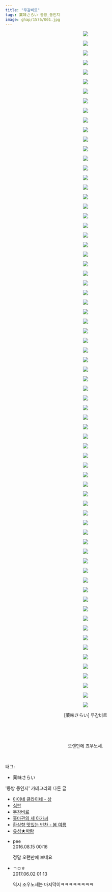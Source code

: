 ```yaml
---
title: "무감비르"
tags: 薬味さらい 동방_동인지
image: ghap/1576/001.jpg
---
```

<div class="article">
<p style="text-align: center; clear: none; float: none;"><img src="{{ site.nasurl }}/ghap/1576/001.jpg"/></p>
<p style="text-align: center; clear: none; float: none;"><img src="{{ site.nasurl }}/ghap/1576/002.jpg"/></p>
<p style="text-align: center; clear: none; float: none;"><img src="{{ site.nasurl }}/ghap/1576/003.jpg"/></p>
<p style="text-align: center; clear: none; float: none;"><img src="{{ site.nasurl }}/ghap/1576/004.jpg"/></p>
<p style="text-align: center; clear: none; float: none;"><img src="{{ site.nasurl }}/ghap/1576/005.jpg"/></p>
<p style="text-align: center; clear: none; float: none;"><img src="{{ site.nasurl }}/ghap/1576/006.jpg"/></p>
<p style="text-align: center; clear: none; float: none;"><img src="{{ site.nasurl }}/ghap/1576/007.jpg"/></p>
<p style="text-align: center; clear: none; float: none;"><img src="{{ site.nasurl }}/ghap/1576/008.jpg"/></p>
<p style="text-align: center; clear: none; float: none;"><img src="{{ site.nasurl }}/ghap/1576/009.jpg"/></p>
<p style="text-align: center; clear: none; float: none;"><img src="{{ site.nasurl }}/ghap/1576/010.jpg"/></p>
<p style="text-align: center; clear: none; float: none;"><img src="{{ site.nasurl }}/ghap/1576/011.jpg"/></p>
<p style="text-align: center; clear: none; float: none;"><img src="{{ site.nasurl }}/ghap/1576/012.jpg"/></p>
<p style="text-align: center; clear: none; float: none;"><img src="{{ site.nasurl }}/ghap/1576/013.jpg"/></p>
<p style="text-align: center; clear: none; float: none;"><img src="{{ site.nasurl }}/ghap/1576/014.jpg"/></p>
<p style="text-align: center; clear: none; float: none;"><img src="{{ site.nasurl }}/ghap/1576/015.jpg"/></p>
<p style="text-align: center; clear: none; float: none;"><img src="{{ site.nasurl }}/ghap/1576/016.jpg"/></p>
<p style="text-align: center; clear: none; float: none;"><img src="{{ site.nasurl }}/ghap/1576/017.jpg"/></p>
<p style="text-align: center; clear: none; float: none;"><img src="{{ site.nasurl }}/ghap/1576/018.jpg"/></p>
<p style="text-align: center; clear: none; float: none;"><img src="{{ site.nasurl }}/ghap/1576/019.jpg"/></p>
<p style="text-align: center; clear: none; float: none;"><img src="{{ site.nasurl }}/ghap/1576/020.jpg"/></p>
<p style="text-align: center; clear: none; float: none;"><img src="{{ site.nasurl }}/ghap/1576/021.jpg"/></p>
<p style="text-align: center; clear: none; float: none;"><img src="{{ site.nasurl }}/ghap/1576/022.jpg"/></p>
<p style="text-align: center; clear: none; float: none;"><img src="{{ site.nasurl }}/ghap/1576/023.jpg"/></p>
<p style="text-align: center; clear: none; float: none;"><img src="{{ site.nasurl }}/ghap/1576/024.jpg"/></p>
<p style="text-align: center; clear: none; float: none;"><img src="{{ site.nasurl }}/ghap/1576/025.jpg"/></p>
<p style="text-align: center; clear: none; float: none;"><img src="{{ site.nasurl }}/ghap/1576/026.jpg"/></p>
<p style="text-align: center; clear: none; float: none;"><img src="{{ site.nasurl }}/ghap/1576/027.jpg"/></p>
<p style="text-align: center; clear: none; float: none;"><img src="{{ site.nasurl }}/ghap/1576/028.jpg"/></p>
<p style="text-align: center; clear: none; float: none;"><img src="{{ site.nasurl }}/ghap/1576/029.jpg"/></p>
<p style="text-align: center; clear: none; float: none;"><img src="{{ site.nasurl }}/ghap/1576/030.jpg"/></p>
<p style="text-align: center; clear: none; float: none;"><img src="{{ site.nasurl }}/ghap/1576/031.jpg"/></p>
<p style="text-align: center; clear: none; float: none;"><img src="{{ site.nasurl }}/ghap/1576/032.jpg"/></p>
<p style="text-align: center; clear: none; float: none;"><img src="{{ site.nasurl }}/ghap/1576/033.jpg"/></p>
<p style="text-align: center; clear: none; float: none;"><img src="{{ site.nasurl }}/ghap/1576/034.jpg"/></p>
<p style="text-align: center; clear: none; float: none;"><img src="{{ site.nasurl }}/ghap/1576/035.jpg"/></p>
<p style="text-align: center; clear: none; float: none;"><img src="{{ site.nasurl }}/ghap/1576/036.jpg"/></p>
<p style="text-align: center; clear: none; float: none;"><img src="{{ site.nasurl }}/ghap/1576/037.jpg"/></p>
<p style="text-align: center; clear: none; float: none;"><img src="{{ site.nasurl }}/ghap/1576/038.jpg"/></p>
<p style="text-align: center; clear: none; float: none;"><img src="{{ site.nasurl }}/ghap/1576/039.jpg"/></p>
<p style="text-align: center; clear: none; float: none;"><img src="{{ site.nasurl }}/ghap/1576/040.jpg"/></p>
<p style="text-align: center; clear: none; float: none;"><img src="{{ site.nasurl }}/ghap/1576/041.jpg"/></p>
<p style="text-align: center; clear: none; float: none;"><img src="{{ site.nasurl }}/ghap/1576/042.jpg"/></p>
<p style="text-align: center; clear: none; float: none;"><img src="{{ site.nasurl }}/ghap/1576/043.jpg"/></p>
<p style="text-align: center; clear: none; float: none;"><img src="{{ site.nasurl }}/ghap/1576/044.jpg"/></p>
<p style="text-align: center; clear: none; float: none;"><img src="{{ site.nasurl }}/ghap/1576/045.jpg"/></p>
<p style="text-align: center; clear: none; float: none;"><img src="{{ site.nasurl }}/ghap/1576/046.jpg"/></p>
<p style="text-align: center; clear: none; float: none;"><img src="{{ site.nasurl }}/ghap/1576/047.jpg"/></p>
<p style="text-align: center; clear: none; float: none;"><img src="{{ site.nasurl }}/ghap/1576/048.jpg"/></p>
<p style="text-align: center; clear: none; float: none;"><img src="{{ site.nasurl }}/ghap/1576/049.jpg"/></p>
<p style="text-align: center; clear: none; float: none;"><img src="{{ site.nasurl }}/ghap/1576/050.jpg"/></p>
<p style="text-align: center; clear: none; float: none;"><img src="{{ site.nasurl }}/ghap/1576/051.jpg"/></p>
<p style="text-align: center; clear: none; float: none;"><img src="{{ site.nasurl }}/ghap/1576/052.jpg"/></p>
<p style="text-align: center; clear: none; float: none;"><img src="{{ site.nasurl }}/ghap/1576/053.jpg"/></p>
<p style="text-align: center; clear: none; float: none;"><img src="{{ site.nasurl }}/ghap/1576/054.jpg"/></p>
<p style="text-align: center; clear: none; float: none;"><img src="{{ site.nasurl }}/ghap/1576/055.jpg"/></p>
<p style="text-align: center; clear: none; float: none;"><img src="{{ site.nasurl }}/ghap/1576/056.jpg"/></p>
<p style="text-align: center; clear: none; float: none;"><img src="{{ site.nasurl }}/ghap/1576/057.jpg"/></p>
<p style="text-align: center; clear: none; float: none;"><img src="{{ site.nasurl }}/ghap/1576/058.jpg"/></p>
<p style="text-align: center; clear: none; float: none;"><img src="{{ site.nasurl }}/ghap/1576/059.jpg"/></p>
<p style="text-align: center; clear: none; float: none;"><img src="{{ site.nasurl }}/ghap/1576/060.jpg"/></p>
<p style="text-align: center; clear: none; float: none;"><img src="{{ site.nasurl }}/ghap/1576/061.jpg"/></p>
<p style="text-align: center; clear: none; float: none;"><img src="{{ site.nasurl }}/ghap/1576/062.jpg"/></p>
<p style="text-align: center; clear: none; float: none;"><img src="{{ site.nasurl }}/ghap/1576/063.jpg"/></p>
<p style="text-align: center; clear: none; float: none;"><img src="{{ site.nasurl }}/ghap/1576/064.jpg"/></p>
<p style="text-align: center; clear: none; float: none;"><img src="{{ site.nasurl }}/ghap/1576/065.jpg"/></p>
<p style="text-align: center; clear: none; float: none;"><img src="{{ site.nasurl }}/ghap/1576/066.jpg"/></p>
<p style="text-align: center; clear: none; float: none;"><img src="{{ site.nasurl }}/ghap/1576/067.jpg"/></p>
<p style="text-align: center; clear: none; float: none;"><img src="{{ site.nasurl }}/ghap/1576/068.jpg"/></p>
<p style="text-align: center; clear: none; float: none;"><img src="{{ site.nasurl }}/ghap/1576/069.jpg"/></p>
<p style="text-align: center; clear: none; float: none;"><img src="{{ site.nasurl }}/ghap/1576/070.jpg"/></p>
<p style="text-align: center; clear: none; float: none;"><img src="{{ site.nasurl }}/ghap/1576/071.jpg"/></p>
<p style="text-align: center; clear: none; float: none;">[薬味さらい] 무감비르</p>
<p style="text-align: center; clear: none; float: none;"><br/></p>
<p style="text-align: center; clear: none; float: none;"><br/></p>
<p style="text-align: center; clear: none; float: none;">오랜만에 죠우노세.</p>
<p><br/></p>
</div><div class="tagTrail">
<p>태그: </p>
<ul>
<li>薬味さらい</li>
</ul>
</div><div class="another">
<p>'동방 동인지' 카테고리의 다른 글</p>
<ul>
<li><a href="/2016-08-15-ghap_1578">아이네 클라이네 - 상</a></li>
<li><a href="/2016-08-15-ghap_1577">심판</a></li>
<li><a href="/2016-08-15-ghap_1576">무감비르</a></li>
<li><a href="/2016-08-15-ghap_1575">홍마관의 세 아가씨</a></li>
<li><a href="/2016-08-15-ghap_1574">환상향 맛있는 반찬 - 봄 여름</a></li>
<li><a href="/2016-08-14-ghap_1573">유성★박람</a></li>
</ul>
</div><div class="cb_module cb_fluid">
<div class="cb_wrt cb_profile">
<div class="comment">
<ul>
<li class="cb_thumb_off" id="comment14781747">
<div class="cb_comment_area">
<div class="cb_info_area">
<div class="cb_section">
<span class="cb_nick_name">pee</span>
</div>
<div class="cb_section">
<span class="cb_date">2016.08.15 00:16 </span>
</div>
</div>
<div class="cb_dsc_comment">
<p class="cb_dsc">
											정말 오랜만에 보네요
										</p>
</div>
</div></li>
<li class="cb_thumb_off" id="comment15004063">
<div class="cb_comment_area">
<div class="cb_info_area">
<div class="cb_section">
<span class="cb_nick_name">ㄱㅁㅎ</span>
</div>
<div class="cb_section">
<span class="cb_date">2017.06.02 01:13 </span>
</div>
</div>
<div class="cb_dsc_comment">
<p class="cb_dsc">
											역시 조우노세는 마지막이ㅋㅋㅋㅋㅋㅋㅋㅋ
										</p>
</div>
</div></li>
</ul>
</div>
</div><!-- commentList close -->
</div>